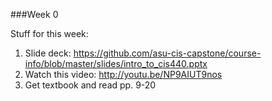 ###Week 0

Stuff for this week:

1. Slide deck: https://github.com/asu-cis-capstone/course-info/blob/master/slides/intro_to_cis440.pptx
2. Watch this video: http://youtu.be/NP9AIUT9nos
3. Get textbook and read pp. 9-20